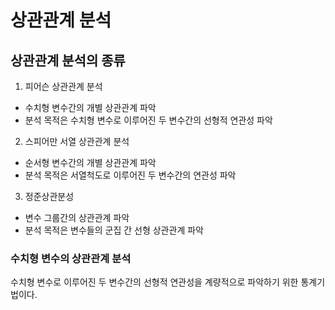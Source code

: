# 상관관계 분석

## 상관관계 분석의 종류

1. 피어슨 상관관계 분석
- 수치형 변수간의 개별 상관관계 파악 
- 분석 목적은 수치형 변수로 이루어진 두 변수간의 선형적 연관성 파악 

2. 스피어만 서열 상관관계 분석
- 순서형 변수간의 개별 상관관계 파악
- 분석 목적은 서열척도로 이루어진 두 변수간의 연관성 파악
  
3. 정준상관분성
- 변수 그룹간의 상관관계 파악
- 분석 목적은 변수들의 군집 간 선형 상관관계 파악

### 수치형 변수의 상관관계 분석
수치형 변수로 이루어진 두 변수간의 선형적 연관성을 계량적으로 파악하기 위한 통계기법이다. 